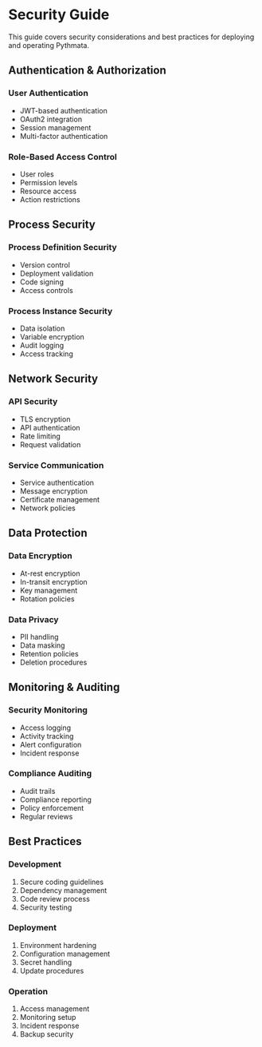 # Security Guide

This guide covers security considerations and best practices for deploying and operating Pythmata.

## Authentication & Authorization

### User Authentication
- JWT-based authentication
- OAuth2 integration
- Session management
- Multi-factor authentication

### Role-Based Access Control
- User roles
- Permission levels
- Resource access
- Action restrictions

## Process Security

### Process Definition Security
- Version control
- Deployment validation
- Code signing
- Access controls

### Process Instance Security
- Data isolation
- Variable encryption
- Audit logging
- Access tracking

## Network Security

### API Security
- TLS encryption
- API authentication
- Rate limiting
- Request validation

### Service Communication
- Service authentication
- Message encryption
- Certificate management
- Network policies

## Data Protection

### Data Encryption
- At-rest encryption
- In-transit encryption
- Key management
- Rotation policies

### Data Privacy
- PII handling
- Data masking
- Retention policies
- Deletion procedures

## Monitoring & Auditing

### Security Monitoring
- Access logging
- Activity tracking
- Alert configuration
- Incident response

### Compliance Auditing
- Audit trails
- Compliance reporting
- Policy enforcement
- Regular reviews

## Best Practices

### Development
1. Secure coding guidelines
2. Dependency management
3. Code review process
4. Security testing

### Deployment
1. Environment hardening
2. Configuration management
3. Secret handling
4. Update procedures

### Operation
1. Access management
2. Monitoring setup
3. Incident response
4. Backup security
